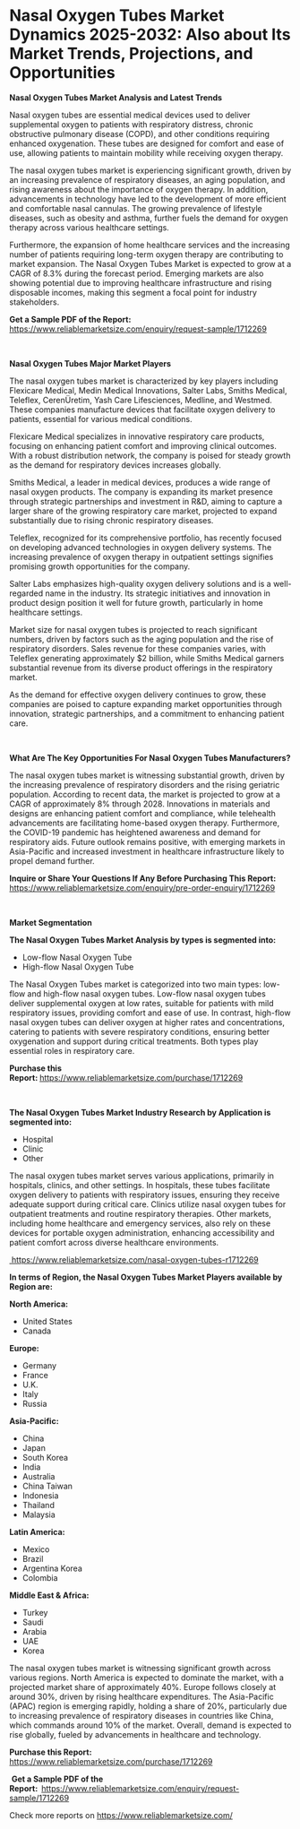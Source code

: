 <p><h1>Nasal Oxygen Tubes Market Dynamics 2025-2032: Also about Its Market Trends, Projections, and Opportunities</h1></p><p><strong>Nasal Oxygen Tubes Market Analysis and Latest Trends</strong></p>
<p><p>Nasal oxygen tubes are essential medical devices used to deliver supplemental oxygen to patients with respiratory distress, chronic obstructive pulmonary disease (COPD), and other conditions requiring enhanced oxygenation. These tubes are designed for comfort and ease of use, allowing patients to maintain mobility while receiving oxygen therapy.</p><p>The nasal oxygen tubes market is experiencing significant growth, driven by an increasing prevalence of respiratory diseases, an aging population, and rising awareness about the importance of oxygen therapy. In addition, advancements in technology have led to the development of more efficient and comfortable nasal cannulas. The growing prevalence of lifestyle diseases, such as obesity and asthma, further fuels the demand for oxygen therapy across various healthcare settings.</p><p>Furthermore, the expansion of home healthcare services and the increasing number of patients requiring long-term oxygen therapy are contributing to market expansion. The Nasal Oxygen Tubes Market is expected to grow at a CAGR of 8.3% during the forecast period. Emerging markets are also showing potential due to improving healthcare infrastructure and rising disposable incomes, making this segment a focal point for industry stakeholders.</p></p>
<p><strong>Get a Sample PDF of the Report:&nbsp;</strong> <a href="https://www.reliablemarketsize.com/enquiry/request-sample/1712269?utm_campaign=2952&utm_medium=2&utm_source=Github&utm_content=ia&utm_term=04032025&utm_id=nasal-oxygen-tubes">https://www.reliablemarketsize.com/enquiry/request-sample/1712269</a></p>
<p>&nbsp;</p>
<p><strong>Nasal Oxygen Tubes Major Market Players</strong></p>
<p><p>The nasal oxygen tubes market is characterized by key players including Flexicare Medical, Medin Medical Innovations, Salter Labs, Smiths Medical, Teleflex, CerenÜretim, Yash Care Lifesciences, Medline, and Westmed. These companies manufacture devices that facilitate oxygen delivery to patients, essential for various medical conditions.</p><p>Flexicare Medical specializes in innovative respiratory care products, focusing on enhancing patient comfort and improving clinical outcomes. With a robust distribution network, the company is poised for steady growth as the demand for respiratory devices increases globally.</p><p>Smiths Medical, a leader in medical devices, produces a wide range of nasal oxygen products. The company is expanding its market presence through strategic partnerships and investment in R&D, aiming to capture a larger share of the growing respiratory care market, projected to expand substantially due to rising chronic respiratory diseases.</p><p>Teleflex, recognized for its comprehensive portfolio, has recently focused on developing advanced technologies in oxygen delivery systems. The increasing prevalence of oxygen therapy in outpatient settings signifies promising growth opportunities for the company.</p><p>Salter Labs emphasizes high-quality oxygen delivery solutions and is a well-regarded name in the industry. Its strategic initiatives and innovation in product design position it well for future growth, particularly in home healthcare settings.</p><p>Market size for nasal oxygen tubes is projected to reach significant numbers, driven by factors such as the aging population and the rise of respiratory disorders. Sales revenue for these companies varies, with Teleflex generating approximately $2 billion, while Smiths Medical garners substantial revenue from its diverse product offerings in the respiratory market.</p><p>As the demand for effective oxygen delivery continues to grow, these companies are poised to capture expanding market opportunities through innovation, strategic partnerships, and a commitment to enhancing patient care.</p></p>
<p>&nbsp;</p>
<p><strong>What Are The Key Opportunities For Nasal Oxygen Tubes Manufacturers?</strong></p>
<p><p>The nasal oxygen tubes market is witnessing substantial growth, driven by the increasing prevalence of respiratory disorders and the rising geriatric population. According to recent data, the market is projected to grow at a CAGR of approximately 8% through 2028. Innovations in materials and designs are enhancing patient comfort and compliance, while telehealth advancements are facilitating home-based oxygen therapy. Furthermore, the COVID-19 pandemic has heightened awareness and demand for respiratory aids. Future outlook remains positive, with emerging markets in Asia-Pacific and increased investment in healthcare infrastructure likely to propel demand further.</p></p>
<p><strong>Inquire or Share Your Questions If Any Before Purchasing This Report:</strong> <a href="https://www.reliablemarketsize.com/enquiry/pre-order-enquiry/1712269?utm_campaign=2952&utm_medium=2&utm_source=Github&utm_content=ia&utm_term=04032025&utm_id=nasal-oxygen-tubes">https://www.reliablemarketsize.com/enquiry/pre-order-enquiry/1712269</a></p>
<p>&nbsp;</p>
<p><strong>Market Segmentation</strong></p>
<p><strong>The Nasal Oxygen Tubes Market Analysis by types is segmented into:</strong></p>
<p><ul><li>Low-flow Nasal Oxygen Tube</li><li>High-flow Nasal Oxygen Tube</li></ul></p>
<p><p>The Nasal Oxygen Tubes market is categorized into two main types: low-flow and high-flow nasal oxygen tubes. Low-flow nasal oxygen tubes deliver supplemental oxygen at low rates, suitable for patients with mild respiratory issues, providing comfort and ease of use. In contrast, high-flow nasal oxygen tubes can deliver oxygen at higher rates and concentrations, catering to patients with severe respiratory conditions, ensuring better oxygenation and support during critical treatments. Both types play essential roles in respiratory care.</p></p>
<p><strong>Purchase this Report:&nbsp;</strong><a href="https://www.reliablemarketsize.com/purchase/1712269?utm_campaign=2952&utm_medium=2&utm_source=Github&utm_content=ia&utm_term=04032025&utm_id=nasal-oxygen-tubes">https://www.reliablemarketsize.com/purchase/1712269</a></p>
<p>&nbsp;</p>
<p><strong>The Nasal Oxygen Tubes Market Industry Research by Application is segmented into:</strong></p>
<p><ul><li>Hospital</li><li>Clinic</li><li>Other</li></ul></p>
<p><p>The nasal oxygen tubes market serves various applications, primarily in hospitals, clinics, and other settings. In hospitals, these tubes facilitate oxygen delivery to patients with respiratory issues, ensuring they receive adequate support during critical care. Clinics utilize nasal oxygen tubes for outpatient treatments and routine respiratory therapies. Other markets, including home healthcare and emergency services, also rely on these devices for portable oxygen administration, enhancing accessibility and patient comfort across diverse healthcare environments.</p></p>
<p><a href="https://www.reliablemarketsize.com/nasal-oxygen-tubes-r1712269?utm_campaign=2952&utm_medium=2&utm_source=Github&utm_content=ia&utm_term=04032025&utm_id=nasal-oxygen-tubes">&nbsp;https://www.reliablemarketsize.com/nasal-oxygen-tubes-r1712269</a></p>
<p><strong>In terms of Region, the Nasal Oxygen Tubes Market Players available by Region are:</strong></p>
<p>
    <p> <strong> North America: </strong>
        <ul>
            <li>United States</li>
            <li>Canada</li>
        </ul>
        </p> 
    <p> <strong> Europe: </strong>
        <ul>
            <li>Germany</li>
            <li>France</li>
            <li>U.K.</li>
            <li>Italy</li>
            <li>Russia</li>
        </ul>
        </p> 
    <p> <strong> Asia-Pacific: </strong>
        <ul>
            <li>China</li>
            <li>Japan</li>
            <li>South Korea</li>
            <li>India</li>
            <li>Australia</li>
            <li>China Taiwan</li>
            <li>Indonesia</li>
            <li>Thailand</li>
            <li>Malaysia</li>
        </ul>
        </p> 
    <p> <strong> Latin America: </strong>
        <ul>
            <li>Mexico</li>
            <li>Brazil</li>
            <li>Argentina Korea</li>
            <li>Colombia</li>
        </ul>
        </p> 
    <p> <strong> Middle East & Africa: </strong>
        <ul>
            <li>Turkey</li>
            <li>Saudi</li>
            <li>Arabia</li>
            <li>UAE</li>
            <li>Korea</li>
        </ul>
    </p>
    </p>
<p><p>The nasal oxygen tubes market is witnessing significant growth across various regions. North America is expected to dominate the market, with a projected market share of approximately 40%. Europe follows closely at around 30%, driven by rising healthcare expenditures. The Asia-Pacific (APAC) region is emerging rapidly, holding a share of 20%, particularly due to increasing prevalence of respiratory diseases in countries like China, which commands around 10% of the market. Overall, demand is expected to rise globally, fueled by advancements in healthcare and technology.</p></p>
<p><strong>Purchase this Report: </strong><a href="https://www.reliablemarketsize.com/purchase/1712269?utm_campaign=2952&utm_medium=2&utm_source=Github&utm_content=ia&utm_term=04032025&utm_id=nasal-oxygen-tubes">https://www.reliablemarketsize.com/purchase/1712269</a></p>
<p>&nbsp;<strong>Get a Sample PDF of the Report:&nbsp;&nbsp;</strong><a href="https://www.reliablemarketsize.com/enquiry/request-sample/1712269?utm_campaign=2952&utm_medium=2&utm_source=Github&utm_content=ia&utm_term=04032025&utm_id=nasal-oxygen-tubes">https://www.reliablemarketsize.com/enquiry/request-sample/1712269</a></p>
<p><strong></strong></p>
<p>Check more reports on <a href="https://www.reliablemarketsize.com/?utm_campaign=2952&utm_medium=2&utm_source=Github&utm_content=ia&utm_term=04032025&utm_id=nasal-oxygen-tubes">https://www.reliablemarketsize.com/</a></p>